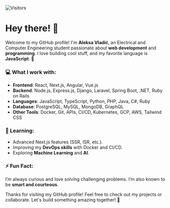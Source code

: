 ![Visitors](https://komarev.com/ghpvc/?username=aleksavlad&label=Visitors&color=0e75b6&style=flat)

# Hey there! 👋

Welcome to my GitHub profile! I'm **Aleksa Vladić**, an Electrical and Computer Engineering student passionate about **web development** and **programming**. I love building cool stuff, and my favorite language is **JavaScript**. 🌟

### 💻 What I work with:
- **Frontend**: React, Next.js, Angular, Vue.js
- **Backend**: Node.js, Express.js, Django, Laravel, Spring Boot, .NET, Ruby on Rails
- **Languages**: JavaScript, TypeScript, Python, PHP, Java, C#, Ruby
- **Database**: PostgreSQL, MySQL, MongoDB, GraphQL
- **Other Tools**: Docker, Git, APIs, CI/CD, Kubernetes, GCP, AWS, Tailwind CSS

<!--
### 🌐 Comprehensive Services:
- Software Solutions
- Frontend Development
- Backend Development
- Data Analytics and Visualization
- Performance Optimization
- Real-Time Applications
- SEO Optimization
- Cloud Deployment
-->

### 🧠 Learning:
- Advanced Next.js features (SSR, ISR, etc.).
- Improving my **DevOps skills** with Docker and CI/CD.
- Exploring **Machine Learning** and **AI**.

### ⚡ Fun Fact:
I’m always curious and love solving challenging problems. I’m also known to be **smart and courteous**.

Thanks for visiting my GitHub profile! Feel free to check out my projects or collaborate. Let's build something amazing together! 🚀
